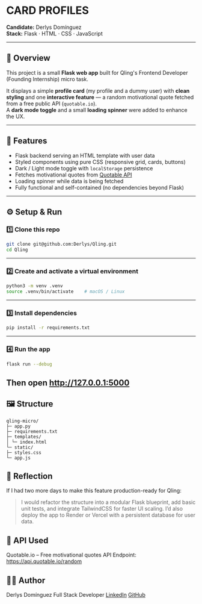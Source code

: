 # CARD PROFILES

**Candidate:** Derlys Domínguez  
**Stack:** Flask · HTML · CSS · JavaScript

---

## 🚀 Overview

This project is a small **Flask web app** built for Qling's Frontend Developer (Founding Internship) micro task.

It displays a simple **profile card** (my profile and a dummy user) with **clean styling** and one **interactive feature** — a random motivational quote fetched from a free public API (`quotable.io`).  
A **dark mode toggle** and a small **loading spinner** were added to enhance the UX.

---

## 🧩 Features

- Flask backend serving an HTML template with user data
- Styled components using pure CSS (responsive grid, cards, buttons)
- Dark / Light mode toggle with `localStorage` persistence
- Fetches motivational quotes from [Quotable API](https://api.quotable.io/random)
- Loading spinner while data is being fetched
- Fully functional and self-contained (no dependencies beyond Flask)

---

## ⚙️ Setup & Run

### 1️⃣ Clone this repo

```bash
git clone git@github.com:Derlys/Qling.git
cd Qling
```

---

### 2️⃣ Create and activate a virtual environment

```bash
python3 -m venv .venv
source .venv/bin/activate    # macOS / Linux
```

---

### 3️⃣ Install dependencies

```bash
pip install -r requirements.txt
```

---

### 4️⃣ Run the app

```bash
flask run --debug
```

## Then open http://127.0.0.1:5000

## 🖼️ Structure

```text
qling-micro/
├─ app.py
├─ requirements.txt
├─ templates/
│ └─ index.html
└─ static/
├─ styles.css
└─ app.js
```

## 🧠 Reflection

If I had two more days to make this feature production-ready for Qling:

> I would refactor the structure into a modular Flask blueprint, add basic unit tests, and integrate TailwindCSS for faster UI scaling.
> I’d also deploy the app to Render or Vercel with a persistent database for user data.

## 💬 API Used

Quotable.io – Free motivational quotes API
Endpoint: https://api.quotable.io/random

## 🧑‍💻 Author

Derlys Domínguez
Full Stack Developer [LinkedIn](https://www.linkedin.com/in/derlysdominguez/) [GitHub](https://github.com/Derlys)
